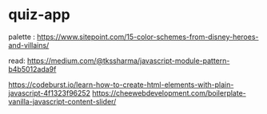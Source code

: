 # quiz-app
palette : https://www.sitepoint.com/15-color-schemes-from-disney-heroes-and-villains/

read: https://medium.com/@tkssharma/javascript-module-pattern-b4b5012ada9f

https://codeburst.io/learn-how-to-create-html-elements-with-plain-javascript-4f1323f96252
https://cheewebdevelopment.com/boilerplate-vanilla-javascript-content-slider/
